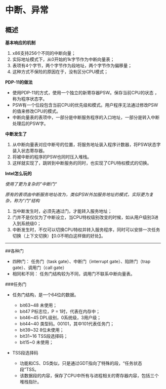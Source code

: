 # 中断、异常

## 概述

**基本响应的机制**

1. x86支持256个不同的中断向量；  
2. 实际地址模式下，从0开始的1k字节作为中断向量表；  
3. 表项有4个字节，两个字节作为段地址，两个字节作为偏移量；  
4. 这种方式不保险的原因在于，没有区分CPU模式； 

**PDP-11的做法**

- 使用PDP-11的方式，使用一个独立的新寄存器PSW。保存当前CPU的状态
，称为程序状态字。
- PSW有一个位段包含当前CPU的优先级和模式。用户程序无法通过修改PSW
的值来修改CPU的模式。
- 中断向量表的表项中，一部分是中断服务程序的入口地址，一部分是转入中断处理后的PSW字。

**中断发生了**

1. 从中断向量表对应中断号的位置，将服务地址装入程序计数器，将PSW状态字装入状态寄存器。
2. 将被中断的程序的PSW也同时压入堆栈。
3. 这样就实现了，跳转到中断服务的同时，也实现了CPU特权模式的切换。

**Intel怎么玩的**

_使用了更为复杂的”中断门“_

_原有的表项由中断服务地址改为，类似PSW外加服务地址的模式，实际更为复杂，称为“门”结构_

1. 当中断发生时，必须先通过门，才能转入服务地址；
2. 门并不是仅仅为了中断设立，当CPU特权级别改变的时候，如从用户级别3进入到系统级0；
3. 中断发生时，不仅可以切换CPU特权并转入服务程序，同时可以安排一次任务切换（上下文切换）【0.0不明白这样做的好处】。
***
##各种门

- 四种门： 任务门（task gate）、中断门（interrupt gate）、陷阱门（trap gate）、调用门（call gate）
- 相同和不同： 任务门结构较为不同，调用门不联系中断向量表。

###任务门

- 任务门结构，是一个64位的数据。
   -  bit63~48 未使用；
   -  bit47    P标志位，P = 1时，代表在内存中；
   -  bit46~45 DPL级别，0系统级，3用户级；
   -  bit44~40 类型码。00101，其中101代表任务门；
   -  bit39~32 8位未使用；
   -  bit31~16 TSS段选择码；
   -  bit15~0  未使用； 

- TSS段选择码
   - 功能和CS、DS类似，只是通过GDT指向了特殊的段，“任务状态段”TSS。
   - 该数据段的内容，保存了CPU中所有与进程相关的寄存器内容，包括三个堆栈指针。
